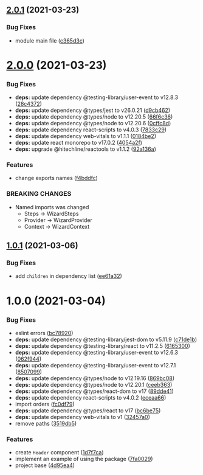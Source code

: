 ## [2.0.1](https://github.com/hitechline/react-wizard/compare/v2.0.0...v2.0.1) (2021-03-23)


### Bug Fixes

* module main file ([c365d3c](https://github.com/hitechline/react-wizard/commit/c365d3c4a959f1d440c86ffbd74ad5a00d7a6436))

# [2.0.0](https://github.com/hitechline/react-wizard/compare/v1.0.1...v2.0.0) (2021-03-23)


### Bug Fixes

* **deps:** update dependency @testing-library/user-event to v12.8.3 ([28c4372](https://github.com/hitechline/react-wizard/commit/28c4372ec11644818f74ad54aa8cf4706acca731))
* **deps:** update dependency @types/jest to v26.0.21 ([d9cb462](https://github.com/hitechline/react-wizard/commit/d9cb4626931fddc8b19fffc477b9ced62168075f))
* **deps:** update dependency @types/node to v12.20.5 ([66f6c36](https://github.com/hitechline/react-wizard/commit/66f6c360ae88ef75fa42886b4f64f47392d99740))
* **deps:** update dependency @types/node to v12.20.6 ([0cffc8d](https://github.com/hitechline/react-wizard/commit/0cffc8d6b83fa4e0ffba8149c577fad5b2c78e31))
* **deps:** update dependency react-scripts to v4.0.3 ([7833c29](https://github.com/hitechline/react-wizard/commit/7833c299badc0d5bdf4e82a0012bcec25ff906d9))
* **deps:** update dependency web-vitals to v1.1.1 ([0184be2](https://github.com/hitechline/react-wizard/commit/0184be24511708240e8ad272d217bb64d931a3c3))
* **deps:** update react monorepo to v17.0.2 ([4054a2f](https://github.com/hitechline/react-wizard/commit/4054a2f3dd19fbe715bbfca5d2dc7a284c56959c))
* **deps:** upgrade @hitechline/reactools to v1.1.2 ([92a136a](https://github.com/hitechline/react-wizard/commit/92a136a7bc7c4b746c044b30f78ef7ece904d804))


### Features

* change exports names ([f4bddfc](https://github.com/hitechline/react-wizard/commit/f4bddfc31756549bb5b51e9bb38404cc363e0d6f))


### BREAKING CHANGES

* Named imports was changed
  * Steps -> WizardSteps
  * Provider -> WizardProvider
  * Context -> WizardContext

## [1.0.1](https://github.com/hitechline/react-wizard/compare/v1.0.0...v1.0.1) (2021-03-06)


### Bug Fixes

* add `children` in dependency list ([ee61a32](https://github.com/hitechline/react-wizard/commit/ee61a3215cdce66a053a3a3ec16aeb354eeb4a19))

# 1.0.0 (2021-03-04)


### Bug Fixes

* eslint errors ([bc78920](https://github.com/hitechline/react-wizard/commit/bc7892091bf7a88d552e1c9173fdd048e4930128))
* **deps:** update dependency @testing-library/jest-dom to v5.11.9 ([c71de1b](https://github.com/hitechline/react-wizard/commit/c71de1b762c4b46aa24386adc059c60bf8180002))
* **deps:** update dependency @testing-library/react to v11.2.5 ([6165300](https://github.com/hitechline/react-wizard/commit/61653005d7637bc74f4638ddeeb30da21fe26fa7))
* **deps:** update dependency @testing-library/user-event to v12.6.3 ([062f944](https://github.com/hitechline/react-wizard/commit/062f944cc656e86951ba0c4d7112e6688665f830))
* **deps:** update dependency @testing-library/user-event to v12.7.1 ([8507099](https://github.com/hitechline/react-wizard/commit/8507099f092cd526b3a32d12f1efe7ac00316a88))
* **deps:** update dependency @types/node to v12.19.16 ([869bc08](https://github.com/hitechline/react-wizard/commit/869bc085b0b8d4c95799907bbd7ad1e85cf2512c))
* **deps:** update dependency @types/node to v12.20.1 ([ceeb363](https://github.com/hitechline/react-wizard/commit/ceeb36349109c255dfc5c65024896ed534798967))
* **deps:** update dependency @types/react-dom to v17 ([89dde41](https://github.com/hitechline/react-wizard/commit/89dde41792f9b9a9e5ea44c329f8015b08600292))
* **deps:** update dependency react-scripts to v4.0.2 ([eceaa66](https://github.com/hitechline/react-wizard/commit/eceaa66ddffa26ee5bd5313ec0f8143b8ffb766c))
* import orders ([fc0df79](https://github.com/hitechline/react-wizard/commit/fc0df79cd3d2d58650df58ad3ec20ce17f7f598b))
* **deps:** update dependency @types/react to v17 ([bc6be75](https://github.com/hitechline/react-wizard/commit/bc6be75a15e356ed0dcb92b3e101ebad64ca7946))
* **deps:** update dependency web-vitals to v1 ([32457a0](https://github.com/hitechline/react-wizard/commit/32457a0f8126fa2da6603760579409d1d3ed5a50))
* remove paths ([3519db5](https://github.com/hitechline/react-wizard/commit/3519db54820a84acc2c6dd6d7152cbe931cb4a8f))


### Features

* create `Header` component ([1d7f7ca](https://github.com/hitechline/react-wizard/commit/1d7f7ca163bd2883c698f770caf313e69b4a8a41))
* implement an example of using the package ([7fa0029](https://github.com/hitechline/react-wizard/commit/7fa002978839347081e9e3cafd8d60693233320d))
* project base ([4d95ea4](https://github.com/hitechline/react-wizard/commit/4d95ea4d53c95a1d46c982da7b41eb4f51ee5f75))
